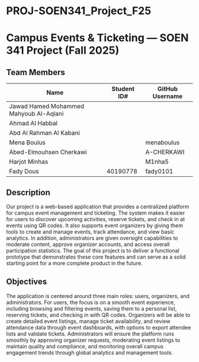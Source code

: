 # PROJ-SOEN341_Project_F25

# Campus Events & Ticketing — SOEN 341 Project (Fall 2025)

## Team Members

| Name                                      | Student ID# | GitHub Username |
|-------------------------------------------|-------------|-----------------|
| Jawad Hamed Mohammed Mahyoub Al-Aqlani    |             |                 |
| Ahmad Al Habbal                           |             |                 |
| Abd Al Rahman Al Kabani                   |             |                 |
| Mena Boulus                               |             |   menaboulus    |
| Abed-Elmouhsen Cherkawi                   |             |   A-CHERKAWI    |
| Harjot Minhas                             |             |     M1nha5      |
| Fady Dous                                 |  40190778   |    fady0101    |

## Description
Our project is a web-based application that provides a centralized platform for campus event management and ticketing. The system makes it easier for users to discover upcoming activities, reserve tickets, and check in at events using QR codes. It also supports event organizers by giving them tools to create and manage events, track attendance, and view basic analytics. In addition, administrators are given oversight capabilities to moderate content, approve organizer accounts, and access overall participation statistics. The goal of this project is to deliver a functional prototype that demonstrates these core features and can serve as a solid starting point for a more complete product in the future.

## Objectives
The application is centered around three main roles: users, organizers, and administrators. For users, the focus is on a smooth event experience, including browsing and filtering events, saving them to a personal list, reserving tickets, and checking in with QR codes. Organizers will be able to create detailed event listings, manage ticket availability, and review attendance data through event dashboards, with options to export attendee lists and validate tickets. Administrators will ensure the platform runs smoothly by approving organizer requests, moderating event listings to maintain quality and compliance, and monitoring overall campus engagement trends through global analytics and management tools.
